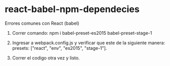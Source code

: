 # react-babel-npm-dependecies
Errores comunes con React (babel)

1. Correr comando: 
  npm i babel-preset-es2015 babel-preset-stage-1
  
2. Ingresar a webpack.config.js y verificar que este de la siguiente manera:
  presets: ["react", "env", "es2015", "stage-1"].
  
3. Correr el codigo otra vez y listo.
